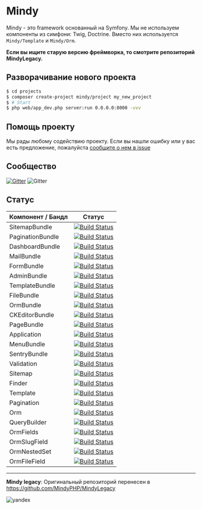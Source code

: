 # Mindy

Mindy - это framework основанный на Symfony. Мы не используем компоненты из симфони: Twig, Doctrine. Вместо них используется `Mindy/Template` и `Mindy/Orm`.

**Если вы ищите старую версию фреймворка, то смотрите репозиторий MindyLegacy.**

## Разворачивание нового проекта

```bash
$ cd projects
$ composer create-project mindy/project my_new_project
$ # Start
$ php web/app_dev.php server:run 0.0.0.0:8000 -vvv
```

## Помощь проекту

Мы рады любому содействию проекту. Если вы нашли ошибку или у вас есть предложение, пожалуйста [сообщите о нем в issue](https://github.com/MindyPHP/Mindy/issues/new)

## Сообщество

[![Gitter](https://badges.gitter.im/MindyPHP/Mindy.svg)](https://gitter.im/MindyPHP/Mindy?utm_source=badge&utm_medium=badge&utm_campaign=pr-badge)
![Gitter](https://mc.yandex.ru/watch/43423684)


## Статус

| Компонент / Бандл     | Статус        |
| ------------- |:-------------:|
| SitemapBundle | [![Build Status](https://travis-ci.org/MindyPHP/SitemapBundle.svg?branch=master)](https://travis-ci.org/MindyPHP/SitemapBundle) |
| PaginationBundle | [![Build Status](https://travis-ci.org/MindyPHP/PaginationBundle.svg?branch=master)](https://travis-ci.org/MindyPHP/PaginationBundle) |
| DashboardBundle | [![Build Status](https://travis-ci.org/MindyPHP/DashboardBundle.svg?branch=master)](https://travis-ci.org/MindyPHP/DashboardBundle) |
| MailBundle | [![Build Status](https://travis-ci.org/MindyPHP/MailBundle.svg?branch=master)](https://travis-ci.org/MindyPHP/MailBundle) |
| FormBundle | [![Build Status](https://travis-ci.org/MindyPHP/FormBundle.svg?branch=master)](https://travis-ci.org/MindyPHP/FormBundle) |
| AdminBundle | [![Build Status](https://travis-ci.org/MindyPHP/AdminBundle.svg?branch=master)](https://travis-ci.org/MindyPHP/AdminBundle) |
| TemplateBundle | [![Build Status](https://travis-ci.org/MindyPHP/TemplateBundle.svg?branch=master)](https://travis-ci.org/MindyPHP/TemplateBundle) |
| FileBundle | [![Build Status](https://travis-ci.org/MindyPHP/FileBundle.svg?branch=master)](https://travis-ci.org/MindyPHP/FileBundle) |
| OrmBundle | [![Build Status](https://travis-ci.org/MindyPHP/OrmBundle.svg?branch=master)](https://travis-ci.org/MindyPHP/OrmBundle) |
| CKEditorBundle | [![Build Status](https://travis-ci.org/MindyPHP/CKEditorBundle.svg?branch=master)](https://travis-ci.org/MindyPHP/CKEditorBundle) |
| PageBundle | [![Build Status](https://travis-ci.org/MindyPHP/PageBundle.svg?branch=master)](https://travis-ci.org/MindyPHP/PageBundle) |
| Application | [![Build Status](https://travis-ci.org/MindyPHP/Application.svg?branch=master)](https://travis-ci.org/MindyPHP/Application) |
| MenuBundle | [![Build Status](https://travis-ci.org/MindyPHP/MenuBundle.svg?branch=master)](https://travis-ci.org/MindyPHP/MenuBundle) |
| SentryBundle | [![Build Status](https://travis-ci.org/MindyPHP/SentryBundle.svg?branch=master)](https://travis-ci.org/MindyPHP/SentryBundle) |
| Validation | [![Build Status](https://travis-ci.org/MindyPHP/Validation.svg?branch=master)](https://travis-ci.org/MindyPHP/Validation) |
| Sitemap | [![Build Status](https://travis-ci.org/MindyPHP/Sitemap.svg?branch=master)](https://travis-ci.org/MindyPHP/Sitemap) |
| Finder | [![Build Status](https://travis-ci.org/MindyPHP/Finder.svg?branch=master)](https://travis-ci.org/MindyPHP/Finder) |
| Template | [![Build Status](https://travis-ci.org/MindyPHP/Template.svg?branch=master)](https://travis-ci.org/MindyPHP/Template) |
| Pagination | [![Build Status](https://travis-ci.org/MindyPHP/Pagination.svg?branch=master)](https://travis-ci.org/MindyPHP/Pagination) |
| Orm | [![Build Status](https://travis-ci.org/MindyPHP/Orm.svg?branch=master)](https://travis-ci.org/MindyPHP/Orm) |
| QueryBuilder | [![Build Status](https://travis-ci.org/MindyPHP/QueryBuilder.svg?branch=master)](https://travis-ci.org/MindyPHP/QueryBuilder) |
| OrmFields | [![Build Status](https://travis-ci.org/MindyPHP/OrmFields.svg?branch=master)](https://travis-ci.org/MindyPHP/OrmFields) |
| OrmSlugField | [![Build Status](https://travis-ci.org/MindyPHP/OrmSlugField.svg?branch=master)](https://travis-ci.org/MindyPHP/OrmSlugField) |
| OrmNestedSet | [![Build Status](https://travis-ci.org/MindyPHP/OrmNestedSet.svg?branch=master)](https://travis-ci.org/MindyPHP/OrmNestedSet) |
| OrmFileField | [![Build Status](https://travis-ci.org/MindyPHP/OrmFileField.svg?branch=master)](https://travis-ci.org/MindyPHP/OrmFileField) |

---

**Mindy legacy**: Оригинальный репозиторий перенесен в https://github.com/MindyPHP/MindyLegacy

![yandex](https://mc.yandex.ru/watch/43423684 "yandex")

